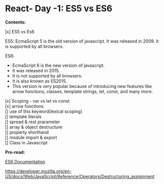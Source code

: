 # React- Day -1: ES5 vs ES6

**Contents:**

[x] ES5 vs Es6

ES5: EcmaScript 5 is the old version of javascript. It was released in 2009. It is supported by all browsers.

ES6:

- EcmaScript 6 is the new version of javascript.
- It was released in 2015.
- It is not supported by all browsers.
- It is also known as ES2015.
- This version is very popular because of introducing new features like arrow functions, classes, template strings, let, const, and many more.

[x] Scoping - var vs let vs const  
[x] arrow functions  
[] use of this keyword(lexical scoping)  
[] template literals  
[] spread & rest prarameter  
[] array & object destructure  
[] property shorthand  
[] module import & export  
[] Class in Javascript

**Pre-read:**

[ES6 Documentation](https://github.com/lukehoban/es6features#readme)

https://developer.mozilla.org/en-US/docs/Web/JavaScript/Reference/Operators/Destructuring_assignment
